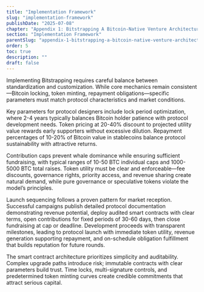 ```yaml
---
title: "Implementation Framework"
slug: "implementation-framework"
publishDate: "2025-07-08"
chapter: "Appendix 1: Bitstrapping A Bitcoin-Native Venture Architecture"
section: "Implementation Framework"
parentSlug: "appendix-1-bitstrapping-a-bitcoin-native-venture-architecture"
order: 5
toc: true
description: ""
draft: false
---
```


Implementing Bitstrapping requires careful balance between standardization and customization. While core mechanics
remain consistent—Bitcoin locking, token minting, repayment obligations—specific parameters must match protocol
characteristics and market conditions.

Key parameters for protocol designers include lock period optimization, where 2-4 years typically balances Bitcoin
holder patience with protocol development needs. Token pricing at 20-40% discount to projected utility value rewards
early supporters without excessive dilution. Repayment percentages of 10-20% of Bitcoin value in stablecoins balance
protocol sustainability with attractive returns.

Contribution caps prevent whale dominance while ensuring sufficient fundraising, with typical ranges of 10-50 BTC
individual caps and 1000-5000 BTC total raises. Token utility must be clear and enforceable—fee discounts, governance
rights, priority access, and revenue sharing create natural demand, while pure governance or speculative tokens violate
the model’s principles.

Launch sequencing follows a proven pattern for market reception. Successful campaigns publish detailed protocol
documentation demonstrating revenue potential, deploy audited smart contracts with clear terms, open contributions for
fixed periods of 30-60 days, then close fundraising at cap or deadline. Development proceeds with transparent
milestones, leading to protocol launch with immediate token utility, revenue generation supporting repayment, and
on-schedule obligation fulfillment that builds reputation for future rounds.

The smart contract architecture prioritizes simplicity and auditability. Complex upgrade paths introduce risk; immutable
contracts with clear parameters build trust. Time locks, multi-signature controls, and predetermined token minting
curves create credible commitments that attract serious capital.
